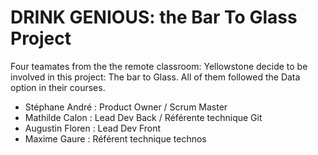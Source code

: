 # DRINK GENIOUS: the Bar To Glass Project

Four teamates from the the remote classroom: Yellowstone decide to be involved in this project: The bar to Glass.
All of them followed the Data option in their courses.  

* Stéphane André : Product Owner /  Scrum Master
* Mathilde Calon : Lead Dev Back / Référente technique Git
* Augustin Floren :  Lead Dev Front
* Maxime Gaure : Référent technique technos
